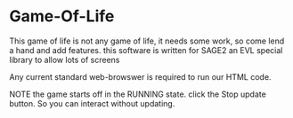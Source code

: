 # Game-Of-Life
This game of life is not any game of life, it needs some work, so come lend a hand and add features. this software is written for SAGE2 an EVL special library to allow lots of screens


Any current standard web-browswer is required to run our HTML code.

NOTE the game starts off in the RUNNING state.
click the Stop update button. So you can interact without updating.

